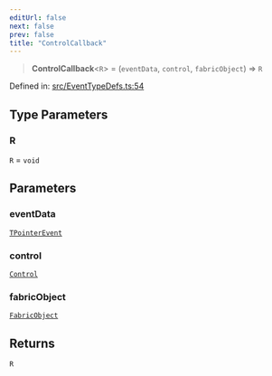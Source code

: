 ```yaml
---
editUrl: false
next: false
prev: false
title: "ControlCallback"
---
```


> **ControlCallback**\<`R`\> = (`eventData`, `control`, `fabricObject`) => `R`

Defined in: [src/EventTypeDefs.ts:54](https://github.com/fabricjs/fabric.js/blob/e114448a1bce9b68a3e1bba337bc0c83a35c1aa5/src/EventTypeDefs.ts#L54)

## Type Parameters

### R

`R` = `void`

## Parameters

### eventData

[`TPointerEvent`](/api/type-aliases/tpointerevent/)

### control

[`Control`](/api/classes/control/)

### fabricObject

[`FabricObject`](/api/classes/fabricobject/)

## Returns

`R`
